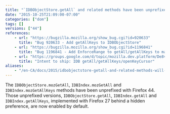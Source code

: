 ```yaml
---
title: "`IDBObjectStore.getAll` and related methods have been unprefixed"
date: "2015-10-25T21:09:00-07:00"
categories: ["dom"]
tags: []
versions: ["44"]
references:
    - url: "https://bugzilla.mozilla.org/show_bug.cgi?id=920633"
      title: "Bug 920633 - Add getAllKeys to IDBObjectStore"
    - url: "https://bugzilla.mozilla.org/show_bug.cgi?id=1196841"
      title: "Bug 1196841 - Add EnforceRange to getAll/getAllKeys to match the spec, and expose them unconditionally"
    - url: "https://groups.google.com/d/topic/mozilla.dev.platform/De8vLz23Yao/discussion"
      title: "Intent to ship: IDB getAll/getAllKeys/openKeyCursor"
aliases:
    - "/en-CA/docs/2015/idbobjectstore-getall-and-related-methods-will-be-unprefixed/"
---
```

The `IDBObjectStore.mozGetAll`, `IDBIndex.mozGetAll` and `IDBIndex.mozGetAllKeys` methods have been unprefixed with Firefox 44. Those unprefixed versions, `IDBObjectStore.getAll`, `IDBIndex.getAll` and `IDBIndex.getAllKeys`, implemented with Firefox 27 behind a hidden preference, are now enabled by default.
